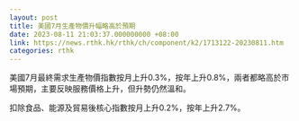 ```yaml
---
layout: post
title: 美國7月生產物價升幅略高於預期
date: 2023-08-11 21:03:37.000000000 +08:00
link: https://news.rthk.hk/rthk/ch/component/k2/1713122-20230811.htm
categories: rthk
---
```


美國7月最終需求生產物價指數按月上升0.3%，按年上升0.8%，兩者都略高於市場預期，主要反映服務價格上升，但升勢仍然溫和。

扣除食品、能源及貿易後核心指數按月上升0.2%，按年上升2.7%。

